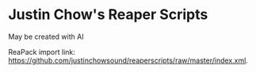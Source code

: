 # Justin Chow's Reaper Scripts

May be created with AI

ReaPack import link: https://github.com/justinchowsound/reaperscripts/raw/master/index.xml.
